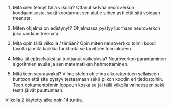 1. Mitä olen tehnyt tällä viikolla?
Ottanut selvää neuroverkon koodaamisesta, sekä koodannut sen alulle siihen asti että sitä voidaan treenata.

2. Miten ohjelma on edistynyt?
Ohjelmassa pystyy luomaan neuroverkon joka voidaan treenata.

3. Mitä opin tällä viikolla / tänään?
Opin miten neuroverkko toimii koodi tasolla ja mitä kaikkia funktioita se tarvitsee toimiakseen.

4. Mikä jäi epäselväksi tai tuottanut vaikeuksia?
Neuroverkon parantaminen algoritmien avulla ja sen matematiikan hahmottaminen.

5. Mitä teen seuraavaksi?
Viimeistelen ohjelma alkurakenteen sellaiseen kuntoon että sitä pystyy testaamaan sekä pilkon koodin eri tiedostoihin. Teen dokumentoinnin loppuun koska se jäi tällä viikolla vaiheeseen sekä testit jäivät puuttumaan.

Viikolla 2 käytetty aika noin 14 tuntia.